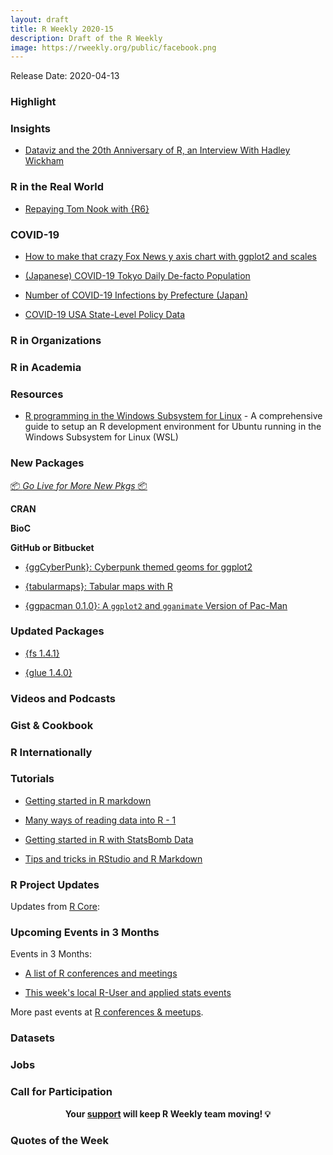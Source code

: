 ```yaml
---
layout: draft
title: R Weekly 2020-15
description: Draft of the R Weekly
image: https://rweekly.org/public/facebook.png
---
```


Release Date: 2020-04-13

###  Highlight



### Insights

+ [Dataviz and the 20th Anniversary of R, an Interview With Hadley Wickham](https://medium.com/nightingale/dataviz-and-the-20th-anniversary-of-r-an-interview-with-hadley-wickham-ea245078fc8a)

### R in the Real World

+ [Repaying Tom Nook with {R6}](https://www.rostrum.blog/2020/04/04/repaying-tom-nook-with-r6/)

### COVID-19

+ [How to make that crazy Fox News y axis chart with ggplot2 and scales](http://freerangestats.info/blog/2020/04/06/crazy-fox-y-axis)

+ [(Japanese) COVID-19 Tokyo Daily De-facto Population](https://github.com/yutannihilation/covid19-tokyo-daily-de-facto-population)

+ [Number of COVID-19 Infections by Prefecture (Japan)](https://github.com/uribo/japan-covid19)

+ [COVID-19 USA State-Level Policy Data](https://github.com/tgerke/covid-policy)

###  R in Organizations



###  R in Academia



###  Resources



+ [R programming in the Windows Subsystem for Linux](https://blog.jdblischak.com/posts/wsl-r/) - A comprehensive guide to setup an R development environment for Ubuntu running in the Windows Subsystem for Linux (WSL)

###  New Packages

<p class="added-hostname"><a href="https://rweekly.org/live" target="_blank" class="externalLink">📦 <i>Go Live for More New Pkgs</i> 📦</a></p>

**CRAN**



**BioC**



**GitHub or Bitbucket**

+ [{ggCyberPunk}: Cyberpunk themed geoms for ggplot2](https://github.com/delabj/ggCyberPunk)

+ [{tabularmaps}: Tabular maps with R](https://github.com/uribo/tabularmaps)

+ [{ggpacman 0.1.0}: A `ggplot2` and `gganimate` Version of Pac-Man](https://github.com/mcanouil/ggpacman)

### Updated Packages

+ [{fs 1.4.1}](https://cran.r-project.org/package=fs)

+ [{glue 1.4.0}](https://cran.r-project.org/package=glue)

###  Videos and Podcasts



### Gist & Cookbook



### R Internationally



###  Tutorials

+ [Getting started in R markdown](https://towardsdatascience.com/getting-started-in-r-markdown-2d3de636bde3)

+ [Many ways of reading data into R - 1](https://medium.com/analytics-vidhya/many-ways-of-reading-data-into-r-1-52b02825cb27)

+ [Getting started in R with StatsBomb Data](https://biscuitchaserfc.blogspot.com/2020/03/getting-started-in-r-with-statsbomb-data.html)

+ [Tips and tricks in RStudio and R Markdown](https://towardsdatascience.com/tips-and-tricks-in-rstudio-and-r-markdown-7a464508b0c?gi=454efec6855a)

<!--<div class="post-more-begin></div><div class="post-more-end"></div>-->

###  R Project Updates

Updates from [R Core](http://developer.r-project.org/blosxom.cgi/R-devel/NEWS):


###  Upcoming Events in 3 Months

Events in 3 Months:

+ [A list of R conferences and meetings](https://jumpingrivers.github.io/meetingsR/events.html)

+ [This week's local R-User and applied stats events](https://community.rstudio.com/c/irl)


More past events at [R conferences & meetups](https://conf.rweekly.org).


### Datasets

### Jobs




###  Call for Participation


<p class="hide-support added-hostname support-rweekly" style="text-align: center;font-weight: bold;">Your <a class="non-visited externalLink" href="https://www.patreon.com/rweekly" onclick="pas(this)">support</a> will keep R Weekly team moving! 💡</p>

###  Quotes of the Week
